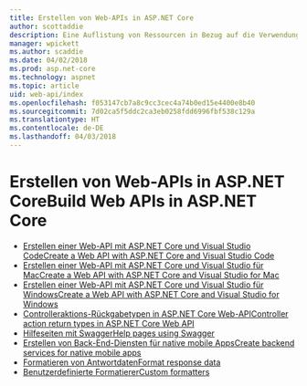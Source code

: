 ```yaml
---
title: Erstellen von Web-APIs in ASP.NET Core
author: scottaddie
description: Eine Auflistung von Ressourcen in Bezug auf die Verwendung von ASP.NET Core Web-API
manager: wpickett
ms.author: scaddie
ms.date: 04/02/2018
ms.prod: asp.net-core
ms.technology: aspnet
ms.topic: article
uid: web-api/index
ms.openlocfilehash: f053147cb7a8c9cc3cec4a74b0ed15e4400e8b40
ms.sourcegitcommit: 7d02ca5f5ddc2ca3eb0258fdd6996fbf538c129a
ms.translationtype: HT
ms.contentlocale: de-DE
ms.lasthandoff: 04/03/2018
---
```

# <a name="build-web-apis-in-aspnet-core"></a><span data-ttu-id="4e4cf-103">Erstellen von Web-APIs in ASP.NET Core</span><span class="sxs-lookup"><span data-stu-id="4e4cf-103">Build Web APIs in ASP.NET Core</span></span>

* [<span data-ttu-id="4e4cf-104">Erstellen einer Web-API mit ASP.NET Core und Visual Studio Code</span><span class="sxs-lookup"><span data-stu-id="4e4cf-104">Create a Web API with ASP.NET Core and Visual Studio Code</span></span>](xref:tutorials/web-api-vsc)
* [<span data-ttu-id="4e4cf-105">Erstellen einer Web-API mit ASP.NET Core und Visual Studio für Mac</span><span class="sxs-lookup"><span data-stu-id="4e4cf-105">Create a Web API with ASP.NET Core and Visual Studio for Mac</span></span>](xref:tutorials/first-web-api-mac)
* [<span data-ttu-id="4e4cf-106">Erstellen einer Web-API mit ASP.NET Core und Visual Studio für Windows</span><span class="sxs-lookup"><span data-stu-id="4e4cf-106">Create a Web API with ASP.NET Core and Visual Studio for Windows</span></span>](xref:tutorials/first-web-api)
* [<span data-ttu-id="4e4cf-107">Controlleraktions-Rückgabetypen in ASP.NET Core Web-API</span><span class="sxs-lookup"><span data-stu-id="4e4cf-107">Controller action return types in ASP.NET Core Web API</span></span>](xref:web-api/action-return-types)
* [<span data-ttu-id="4e4cf-108">Hilfeseiten mit Swagger</span><span class="sxs-lookup"><span data-stu-id="4e4cf-108">Help pages using Swagger</span></span>](xref:tutorials/web-api-help-pages-using-swagger)
* [<span data-ttu-id="4e4cf-109">Erstellen von Back-End-Diensten für native mobile Apps</span><span class="sxs-lookup"><span data-stu-id="4e4cf-109">Create backend services for native mobile apps</span></span>](xref:mobile/native-mobile-backend)
* [<span data-ttu-id="4e4cf-110">Formatieren von Antwortdaten</span><span class="sxs-lookup"><span data-stu-id="4e4cf-110">Format response data</span></span>](xref:web-api/advanced/formatting)
* [<span data-ttu-id="4e4cf-111">Benutzerdefinierte Formatierer</span><span class="sxs-lookup"><span data-stu-id="4e4cf-111">Custom formatters</span></span>](xref:web-api/advanced/custom-formatters)